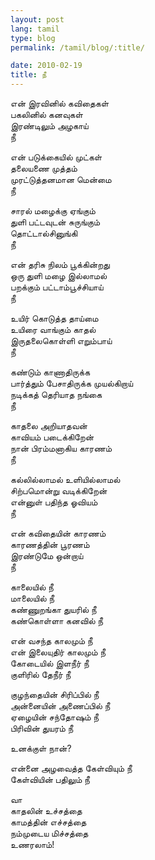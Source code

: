 ```yaml
---
layout: post
lang: tamil
type: blog
permalink: /tamil/blog/:title/

date: 2010-02-19
title: நீ
---
```


என் இரவினில் கவிதைகள் <br/>
பகலினில் கனவுகள் <br/>
இரண்டிலும் அழகாய் <br/>
நீ

என் படுக்கையில் முட்கள் <br/>
தலையணை முத்தம் <br/>
முரட்டுத்தனமான மென்மை <br/>
நீ

சாரல் மழைக்கு ஏங்கும் <br/>
துளி பட்டவுடன் சுருங்கும் <br/>
தொட்டால்சினுங்கி <br/>
நீ

என் தரிசு நிலம் பூக்கின்றது <br/>
ஒரு துளி மழை இல்லாமல் <br/>
பறக்கும் பட்டாம்பூச்சியாய் <br/>
நீ

உயிர் கொடுத்த தாய்மை <br/>
உயிரை வாங்கும் காதல் <br/>
இருதலைகொள்ளி எறும்பாய் <br/>
நீ

கண்டும் காணாதிருக்க <br/>
பார்த்தும் பேசாதிருக்க முயல்கிறாய் <br/>
நடிக்கத் தெரியாத நங்கை <br/>
நீ

காதலை அறியாதவன் <br/>
காவியம் படைக்கிறேன் <br/>
நான் பிரம்மனாகிய காரணம் <br/>
நீ

கல்லில்லாமல் உளியில்லாமல் <br/>
சிற்பமொன்று வடிக்கிறேன் <br/>
என்னுள் பதிந்த ஓவியம் <br/>
நீ

என் கவிதையின் காரணம் <br/>
காரணத்தின் பூரணம் <br/>
இரண்டுமே ஒன்றாய் <br/>
நீ

காலையில் நீ <br/>
மாலையில் நீ <br/>
கண்ணுறங்கா துயரில் நீ <br/>
கண்கொள்ளா கனவில் நீ

என் வசந்த காலமும் நீ <br/>
என் இலையுதிர் காலமும் நீ <br/>
கோடையில் இளநீர் நீ <br/>
குளிரில் தேநீர் நீ

குழந்தையின் சிரிப்பில் நீ <br/>
அன்னையின் அணைப்பில் நீ <br/>
ஏழையின் சந்தோஷம் நீ <br/>
பிரிவின் துயரம் நீ

உனக்குள் நான்?

என்னை அழவைத்த கேள்வியும் நீ <br/>
கேள்வியின் பதிலும் நீ

வா<br/>
காதலின் உச்சத்தை <br/>
காமத்தின் எச்சத்தை <br/>
நம்முடைய மிச்சத்தை <br/>
உணரலாம்!
